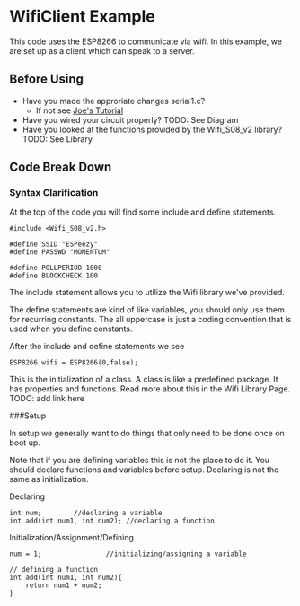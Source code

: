 # WifiClient Example

This code uses the ESP8266 to communicate via wifi. In this example, we are set up as a client which can speak to a server.

## Before Using

* Have you made the approriate changes serial1.c?
	* If not see [Joe's Tutorial](https://iesc-s1.mit.edu/2017/momentum)
* Have you wired your circuit properly? TODO: See Diagram
* Have you looked at the functions provided by the Wifi_S08_v2 library? TODO: See Library

## Code Break Down

### Syntax Clarification

At the top of the code you will find some include and define statements.

```
#include <Wifi_S08_v2.h>

#define SSID "ESPeezy"
#define PASSWD "MOMENTUM"

#define POLLPERIOD 1000
#define BLOCKCHECK 100
```

The include statement allows you to utilize the Wifi library we've provided.

The define statements are kind of like variables, you should only use them for recurring constants. The all uppercase is just a coding convention that is used when you define constants. 

After the include and define statements we see

```
ESP8266 wifi = ESP8266(0,false);
```

This is the initialization of a class. A class is like a predefined package. It has properties and functions. Read more about this in the Wifi Library Page. 
TODO: add link here

###Setup

In setup we generally want to do things that only need to be done once on boot up. 

Note that if you are defining variables this is not the place to do it. You should declare functions and variables before setup. Declaring is not the same as initialization.


Declaring

```
int num;		//declaring a variable
int add(int num1, int num2); //declaring a function
```

Initialization/Assignment/Defining


```
num = 1;				//initializing/assigning a variable

// defining a function
int add(int num1, int num2){ 
	return num1 + num2;
}
```

